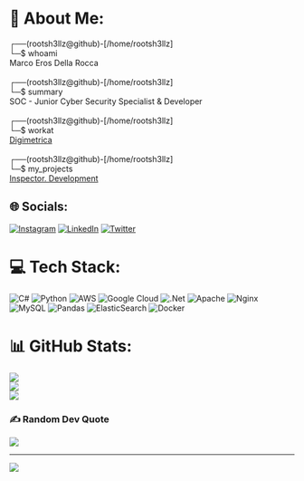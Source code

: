 # 💫 About Me:
┌──(rootsh3llz@github)-\[/home/rootsh3llz\]<br>└─$ whoami<br>Marco Eros Della Rocca<br><br>┌──(rootsh3llz@github)-\[/home/rootsh3llz\]<br>└─$ summary<br>SOC - Junior Cyber Security Specialist & Developer<br><br>┌──(rootsh3llz@github)-\[/home/rootsh3llz\]<br>└─$ workat<br>[Digimetrica](https://www.linkedin.com/company/digimetrica)<br><br>┌──(rootsh3llz@github)-\[/home/rootsh3llz\]<br>└─$ my_projects<br>[Inspector. Development](https://github.com/inspector-development)


## 🌐 Socials:
[![Instagram](https://img.shields.io/badge/Instagram-%23E4405F.svg?logo=Instagram&logoColor=white)](https://instagram.com/marco.eros.dr) [![LinkedIn](https://img.shields.io/badge/LinkedIn-%230077B5.svg?logo=linkedin&logoColor=white)](https://linkedin.com/in/marcoedr) [![Twitter](https://img.shields.io/badge/Twitter-%231DA1F2.svg?logo=Twitter&logoColor=white)](https://twitter.com/marco_eros_dr) 

# 💻 Tech Stack:
![C#](https://img.shields.io/badge/c%23-%23239120.svg?style=for-the-badge&logo=c-sharp&logoColor=white) ![Python](https://img.shields.io/badge/python-3670A0?style=for-the-badge&logo=python&logoColor=ffdd54) ![AWS](https://img.shields.io/badge/AWS-%23FF9900.svg?style=for-the-badge&logo=amazon-aws&logoColor=white) ![Google Cloud](https://img.shields.io/badge/Google%20Cloud-%234285F4.svg?style=for-the-badge&logo=google-cloud&logoColor=white) ![.Net](https://img.shields.io/badge/.NET-5C2D91?style=for-the-badge&logo=.net&logoColor=white) ![Apache](https://img.shields.io/badge/apache-%23D42029.svg?style=for-the-badge&logo=apache&logoColor=white) ![Nginx](https://img.shields.io/badge/nginx-%23009639.svg?style=for-the-badge&logo=nginx&logoColor=white) ![MySQL](https://img.shields.io/badge/mysql-%2300f.svg?style=for-the-badge&logo=mysql&logoColor=white) ![Pandas](https://img.shields.io/badge/pandas-%23150458.svg?style=for-the-badge&logo=pandas&logoColor=white) ![ElasticSearch](https://img.shields.io/badge/-ElasticSearch-005571?style=for-the-badge&logo=elasticsearch) ![Docker](https://img.shields.io/badge/docker-%230db7ed.svg?style=for-the-badge&logo=docker&logoColor=white)
# 📊 GitHub Stats:
![](https://github-readme-stats.vercel.app/api?username=rootsh3ll&theme=dark&hide_border=true&include_all_commits=false&count_private=false)<br/>
![](https://github-readme-streak-stats.herokuapp.com/?user=rootsh3ll&theme=dark&hide_border=true)<br/>
![](https://github-readme-stats.vercel.app/api/top-langs/?username=rootsh3ll&theme=dark&hide_border=true&include_all_commits=false&count_private=false&layout=compact)

### ✍️ Random Dev Quote
![](https://quotes-github-readme.vercel.app/api?type=horizontal&theme=radical)

---
[![](https://visitcount.itsvg.in/api?id=rootsh3ll&icon=5&color=0)](https://visitcount.itsvg.in)
